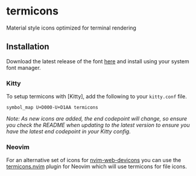 # termicons

Material style icons optimized for terminal rendering

## Installation

Download the latest release of the font
[here](https://mskelton.dev/termicons/termicons.ttf) and install using your
system font manager.

### Kitty

To setup termicons with [Kitty], add the following to your `kitty.conf` file.

```kitty
symbol_map U+D000-U+D1AA termicons
```

_Note: As new icons are added, the end codepoint will change, so ensure you
check the README when updating to the latest version to ensure you have the
latest end codepoint in your Kitty config._

### Neovim

For an alternative set of icons for [nvim-web-devicons](https://github.com/nvim-tree/nvim-web-devicons) you can use the [termicons.nvim](https://github.com/mskelton/termicons.nvim) plugin for Neovim which will use termicons for file icons.
